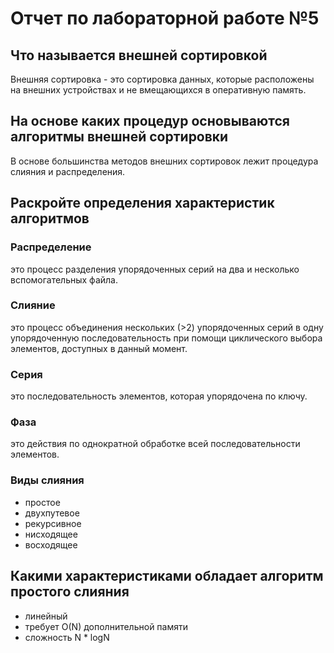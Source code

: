 # Отчет по лабораторной работе №5

## Что называется внешней сортировкой

Внешняя сортировка - это сортировка данных, которые расположены на внешних устройствах и не вмещающихся в оперативную память.

## На основе каких процедур основываются алгоритмы внешней сортировки

В основе большинства методов внешних сортировок лежит процедура слияния и распределения.

## Раскройте определения характеристик алгоритмов

### Распределение

это процесс разделения упорядоченных серий на два и несколько вспомогательных файла.

### Слияние

это процесс объединения нескольких (>2) упорядоченных серий в одну упорядоченную последовательность при помощи циклического выбора элементов, доступных в данный момент.

### Серия

это последовательность элементов, которая упорядочена по ключу.

### Фаза

это действия по однократной обработке всей последовательности элементов.
  
### Виды слияния

+ простое
+ двухпутевое
+ рекурсивное
+ нисходящее
+ восходящее

## Какими характеристиками обладает алгоритм простого слияния

+ линейный
+ требует O(N) дополнительной памяти
+ сложность N * logN
